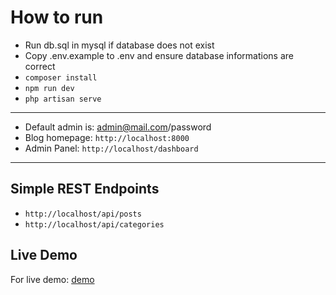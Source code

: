 # How to run
- Run db.sql in mysql if database does not exist
- Copy .env.example to .env and ensure database informations are correct
- ```composer install```
- ```npm run dev```
- ```php artisan serve```

------------
- Default admin is: admin@mail.com/password
- Blog homepage: ```http://localhost:8000```
- Admin Panel: ```http://localhost/dashboard```
------------
## Simple REST Endpoints
- ```http://localhost/api/posts```
- ```http://localhost/api/categories```

## Live Demo
For live demo: [demo](https://lambdacoresw.site/cb/public/)
